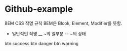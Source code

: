 # Github-example

BEM 
CSS 작명 규칙 
BEM은 Blcok, Element, Modifier를 뜻함.

- 일반적인 작명
__ ~의 일부분
-- ~의 상태

<div clss="container">
    <div class="container__item"></div>
</div>

btn success
btn danger
btn warning
<div class="btn--success"></div>
<div class="btn--danger"></div>
<div class="btn--warning"></div>